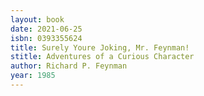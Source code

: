 ```yaml
---
layout: book
date: 2021-06-25
isbn: 0393355624
title: Surely Youre Joking, Mr. Feynman!
stitle: Adventures of a Curious Character
author: Richard P. Feynman
year: 1985
---
```

